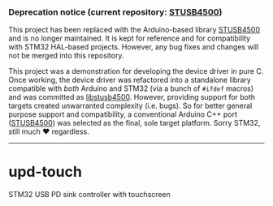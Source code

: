 ### Deprecation notice (current repository: [STUSB4500](https://github.com/ardnew/STUSB4500))

This project has been replaced with the Arduino-based library [STUSB4500](https://github.com/ardnew/STUSB4500) and is no longer maintained. It is kept for reference and for compatibility with STM32 HAL-based projects. However, any bug fixes and changes will not be merged into this repository.

This project was a demonstration for developing the device driver in pure C. Once working, the device driver was refactored into a standalone library compatible with *both* Arduino and STM32 (via a bunch of `#ifdef` macros) and was committed as [libstusb4500](https://github.com/ardnew/libstusb4500). However, providing support for both targets created unwarranted complexity (i.e. bugs). So for better general purpose support and compatibility, a conventional Arduino C++ port ([STUSB4500](https://github.com/ardnew/STUSB4500)) was selected as the final, sole target platform. Sorry STM32, still much ❤️ regardless.

----

# upd-touch
STM32 USB PD sink controller with touchscreen 
